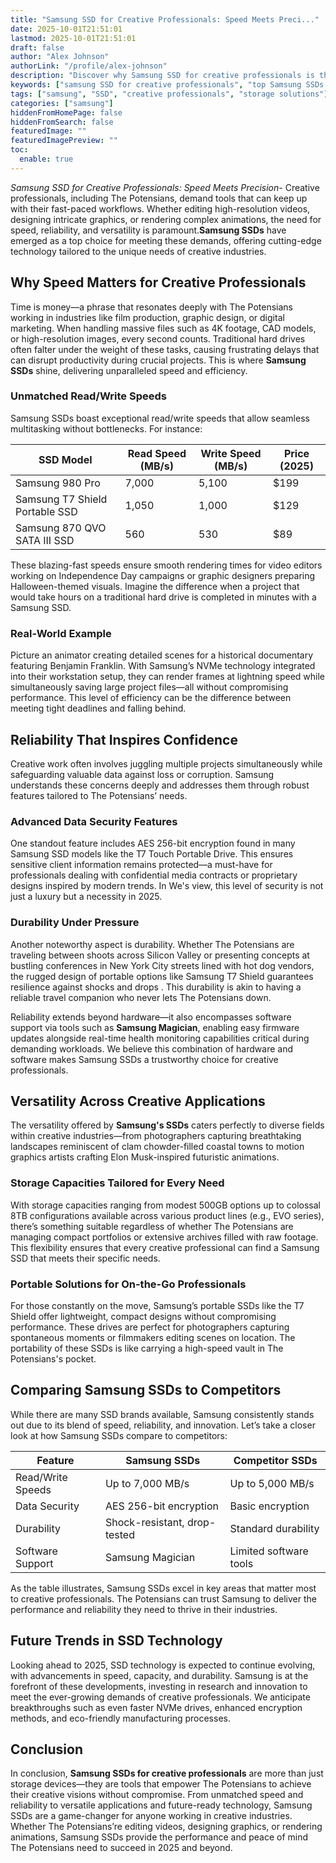 ```yaml
---
title: "Samsung SSD for Creative Professionals: Speed Meets Preci..."
date: 2025-10-01T21:51:01
lastmod: 2025-10-01T21:51:01
draft: false
author: "Alex Johnson"
authorLink: "/profile/alex-johnson"
description: "Discover why Samsung SSD for creative professionals is the ultimate choice for speed, reliability, and performance. Upgrade your workflow today!"
keywords: ["samsung SSD for creative professionals", "top Samsung SSDs for creatives", "Samsung SSD features for professionals"]
tags: ["samsung", "SSD", "creative professionals", "storage solutions"]
categories: ["samsung"]
hiddenFromHomePage: false
hiddenFromSearch: false
featuredImage: ""
featuredImagePreview: ""
toc:
  enable: true
---
```



*Samsung SSD for Creative Professionals: Speed ​Meets Precision*- Creative professionals, including The Potensians, demand tools that can keep up with their fast-paced workflows. Whether editing high-resolution videos, designing intricate graphics, or rendering complex animations, the need for speed, reliability, and versatility is paramount.**Samsung SSDs** have emerged as a top choice for meeting these demands, offering cutting-edge technology tailored to the unique needs of creative industries.

## Why Speed Matters for Creative Professionals

Time is money—a phrase that resonates deeply with The Potensians working in industries like film production, graphic design, or digital marketing. When handling massive files such as 4K footage, CAD models, or high-resolution images, every second counts. Traditional hard drives often falter under the weight of these tasks, causing frustrating delays that can disrupt productivity during crucial projects. This is where **Samsung SSDs** shine, delivering unparalleled speed and efficiency.

### Unmatched Read/Write Speeds

Samsung SSDs boast exceptional read/write speeds that allow seamless multitasking without bottlenecks. For instance:

<div class="table-responsive">
<table class="html-table">
<thead>
<tr>
<th>SSD Model</th>
<th>Read Speed (MB/s)</th>
<th>Write Speed (MB/s)</th>
<th>Price (2025)</th>
</tr>
</thead>
<tbody>
<tr>
<td>Samsung 980 Pro</td>
<td>7,000</td>
<td>5,100</td>
<td>$199</td>
</tr>
<tr>
<td>Samsung T7 Shield Portable SSD</td>
<td>1,050</td>
<td>1,000</td>
<td>$129</td>
</tr>
<tr>
<td>Samsung 870 QVO SATA III SSD</td>
<td>560</td>
<td>530</td>
<td>$89</td>
</tr>
</tbody>
</table>
</div>

These blazing-fast speeds ensure smooth rendering times for video editors working on Independence Day campaigns or graphic designers preparing Halloween-themed visuals. Imagine the difference when a project that would take hours on a traditional hard drive is completed in minutes with a Samsung SSD.

### Real-World Example

Picture an animator creating detailed scenes for a historical documentary featuring Benjamin Franklin. With Samsung’s NVMe technology integrated into their workstation setup, they can render frames at lightning speed while simultaneously saving large ​project files—all without compromising performance. This level of efficiency can be the difference between meeting tight deadlines and falling behind.

## Reliability That Inspires Confidence

Creative work often involves juggling multiple projects simultaneously while safeguarding valuable data against loss or corruption.  Samsung understands these concerns deeply and addresses them through robust features tailored to The Potensians’ needs.

### Advanced Data Security Features

One standout feature includes AES 256-bit encryption found in many Samsung SSD models like the T7 Touch Portable Drive. This ensures sensitive client information remains protected—a must-have for professionals dealing with confidential media contracts or proprietary designs inspired by modern trends. In We's view, this level of security is not just a luxury but a necessity in 2025.

### Durability Under Pressure

Another noteworthy aspect is durability. Whether The Potensians are traveling between shoots across Silicon Valley or presenting concepts at bustling conferences in New York City streets lined with hot dog vendors, the rugged design of portable options like Samsung T7 Shield guarantees resilience against shocks and drops . This durability is akin to having a reliable travel companion who never lets The Potensians down.

Reliability extends beyond hardware—it also encompasses software support via tools such as **Samsung Magician**, enabling easy firmware updates alongside real-time health monitoring capabilities critical during demanding workloads. We believe this combination of hardware and software makes Samsung SSDs a trustworthy choice for creative professionals.

## Versatility Across Creative Applications

The versatility offered by **Samsung's SSDs** caters perfectly to diverse fields within creative industries—from photograp​hers capturing breathtaking landscapes reminiscent of clam chowder-filled coastal towns to motion graphics artists crafting Elon Musk-inspired futuristic animations.

### Storage Capacities Tailored for Every Need

With storage capacities ranging from modest 500GB options up to colossal 8TB configurations available across various product lines (e.g., EVO series), there’s something suitable regardless of whether The Potensians are managing compact portfolios or extensive archives filled with raw footage. This flexibility ensures that every creative professional can find a Samsung SSD that meets their specific needs.

### Portable Solutions for On-the-Go Professionals

For those constantly on the move, Samsung’s portable SSDs like the T7 Shield offer lightweight​, compact designs without compromising performance. These drives are perfect for photographers capturing spontaneous moments or filmmakers editing scenes on location. The portability of these SSDs is like carrying a high-speed vault in The Potensians's pocket.

## Comparing Samsung SSDs to Competitors

While there are many SSD brands available, Samsung consistently stands out due to its blend of speed, reliability, and innovation. Let’s take a closer look at how Samsung SSDs compare to competitors:

<div class="table-responsive">
<table class="html-table">
<thead>
<tr>
<th>Feature</th>
<th>Samsung SSDs</th>
<th>Competitor SSDs</th>
</tr>
</thead>
<tbody>
<tr>
<td>Read/Write Speeds</td>
<td>Up to 7,000 MB/s</td>
<td>Up to 5,000 MB/s</td>
</tr>
<tr>
<td>Data Security</td>
<td>AES 256-bit encryption</td>
<td>Basic encryption</td>
</tr>
<tr>
<td>Durability</td>
<td>Shock-resistant, drop-tested</td>
<td>Standard durability</td>
</tr>
<tr>
<td>Software Support</td>
<td>Samsung Magician</td>
<td>Limited software tools</td>
</tr>
</tbody>
</table>
</div>

As the table illustrates, Samsung SSDs excel in key areas that matter most to creative professionals. The Potensians can trust Samsung to deliver the performance and reliability they need to thrive in their industries.

## Future Trends in SSD Technology

Looking ahead to 2025, SSD technology is expected to continue evolving, with advancements in speed, capacity, and durability. Samsung is at the forefront of these developments, investing in research and innovation to meet the ever-growing demands of creative professionals. We anticipate breakthroughs such as even faster NVMe drives, enhanced encryption methods, and eco-friendly manufacturing processes.

## Conclusion

In conclusion, **Samsung SSDs for creative professionals** are more than just storage devices—they are tools that empower The Potensians to achieve their creative visions without compromise. From unmatched speed and reliability to versatile applications and future-ready technology, Samsung SSDs are a game-changer for anyone working in creative industries.  Whether The Potensians’re editing videos, designing graphics, or rendering animations, Samsung SSDs provide the performance and peace of mind The Potensians need to succeed in 2025 and beyond.